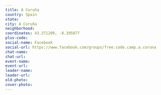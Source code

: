 ```yaml
---
title: A Coruña
country: Spain
state: 
city: A Coruña
neighborhood: 
coordinates: 43.371209, -8.395877
plus-code:
social-name: Facebook
social-url: https://www.facebook.com/groups/free.code.camp.a.coruna
chat-name:
chat-url:
event-name:
event-url:
leader-name:
leader-url:
old-photo: 
cover-photo:
---
```

